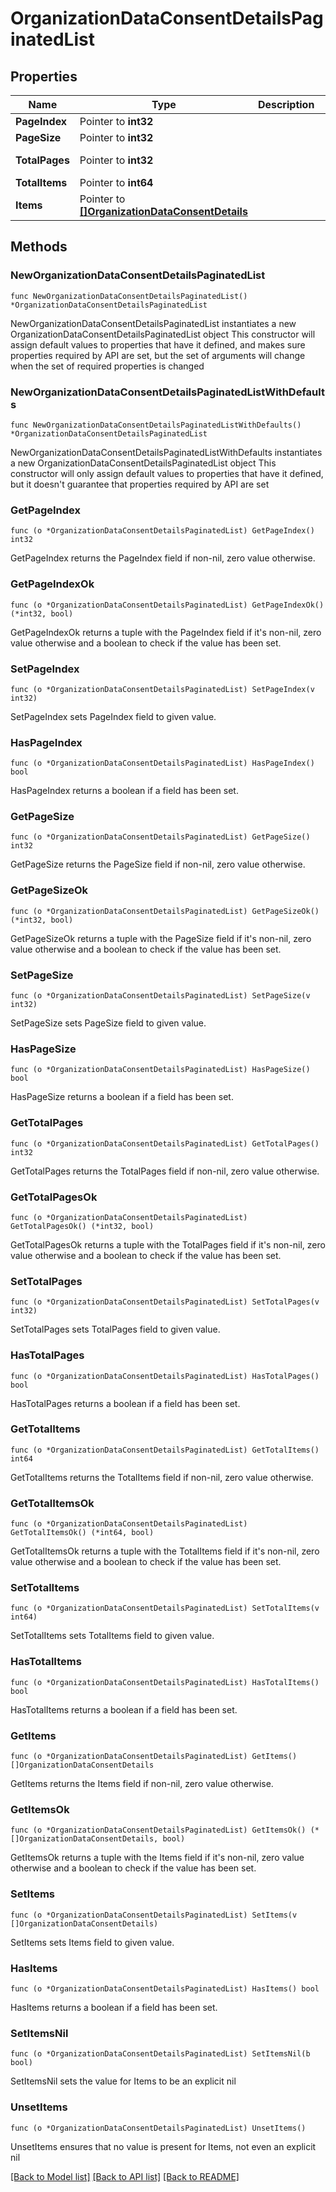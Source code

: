 # OrganizationDataConsentDetailsPaginatedList

## Properties

Name | Type | Description | Notes
------------ | ------------- | ------------- | -------------
**PageIndex** | Pointer to **int32** |  | [optional] 
**PageSize** | Pointer to **int32** |  | [optional] 
**TotalPages** | Pointer to **int32** |  | [optional] [readonly] 
**TotalItems** | Pointer to **int64** |  | [optional] 
**Items** | Pointer to [**[]OrganizationDataConsentDetails**](OrganizationDataConsentDetails.md) |  | [optional] 

## Methods

### NewOrganizationDataConsentDetailsPaginatedList

`func NewOrganizationDataConsentDetailsPaginatedList() *OrganizationDataConsentDetailsPaginatedList`

NewOrganizationDataConsentDetailsPaginatedList instantiates a new OrganizationDataConsentDetailsPaginatedList object
This constructor will assign default values to properties that have it defined,
and makes sure properties required by API are set, but the set of arguments
will change when the set of required properties is changed

### NewOrganizationDataConsentDetailsPaginatedListWithDefaults

`func NewOrganizationDataConsentDetailsPaginatedListWithDefaults() *OrganizationDataConsentDetailsPaginatedList`

NewOrganizationDataConsentDetailsPaginatedListWithDefaults instantiates a new OrganizationDataConsentDetailsPaginatedList object
This constructor will only assign default values to properties that have it defined,
but it doesn't guarantee that properties required by API are set

### GetPageIndex

`func (o *OrganizationDataConsentDetailsPaginatedList) GetPageIndex() int32`

GetPageIndex returns the PageIndex field if non-nil, zero value otherwise.

### GetPageIndexOk

`func (o *OrganizationDataConsentDetailsPaginatedList) GetPageIndexOk() (*int32, bool)`

GetPageIndexOk returns a tuple with the PageIndex field if it's non-nil, zero value otherwise
and a boolean to check if the value has been set.

### SetPageIndex

`func (o *OrganizationDataConsentDetailsPaginatedList) SetPageIndex(v int32)`

SetPageIndex sets PageIndex field to given value.

### HasPageIndex

`func (o *OrganizationDataConsentDetailsPaginatedList) HasPageIndex() bool`

HasPageIndex returns a boolean if a field has been set.

### GetPageSize

`func (o *OrganizationDataConsentDetailsPaginatedList) GetPageSize() int32`

GetPageSize returns the PageSize field if non-nil, zero value otherwise.

### GetPageSizeOk

`func (o *OrganizationDataConsentDetailsPaginatedList) GetPageSizeOk() (*int32, bool)`

GetPageSizeOk returns a tuple with the PageSize field if it's non-nil, zero value otherwise
and a boolean to check if the value has been set.

### SetPageSize

`func (o *OrganizationDataConsentDetailsPaginatedList) SetPageSize(v int32)`

SetPageSize sets PageSize field to given value.

### HasPageSize

`func (o *OrganizationDataConsentDetailsPaginatedList) HasPageSize() bool`

HasPageSize returns a boolean if a field has been set.

### GetTotalPages

`func (o *OrganizationDataConsentDetailsPaginatedList) GetTotalPages() int32`

GetTotalPages returns the TotalPages field if non-nil, zero value otherwise.

### GetTotalPagesOk

`func (o *OrganizationDataConsentDetailsPaginatedList) GetTotalPagesOk() (*int32, bool)`

GetTotalPagesOk returns a tuple with the TotalPages field if it's non-nil, zero value otherwise
and a boolean to check if the value has been set.

### SetTotalPages

`func (o *OrganizationDataConsentDetailsPaginatedList) SetTotalPages(v int32)`

SetTotalPages sets TotalPages field to given value.

### HasTotalPages

`func (o *OrganizationDataConsentDetailsPaginatedList) HasTotalPages() bool`

HasTotalPages returns a boolean if a field has been set.

### GetTotalItems

`func (o *OrganizationDataConsentDetailsPaginatedList) GetTotalItems() int64`

GetTotalItems returns the TotalItems field if non-nil, zero value otherwise.

### GetTotalItemsOk

`func (o *OrganizationDataConsentDetailsPaginatedList) GetTotalItemsOk() (*int64, bool)`

GetTotalItemsOk returns a tuple with the TotalItems field if it's non-nil, zero value otherwise
and a boolean to check if the value has been set.

### SetTotalItems

`func (o *OrganizationDataConsentDetailsPaginatedList) SetTotalItems(v int64)`

SetTotalItems sets TotalItems field to given value.

### HasTotalItems

`func (o *OrganizationDataConsentDetailsPaginatedList) HasTotalItems() bool`

HasTotalItems returns a boolean if a field has been set.

### GetItems

`func (o *OrganizationDataConsentDetailsPaginatedList) GetItems() []OrganizationDataConsentDetails`

GetItems returns the Items field if non-nil, zero value otherwise.

### GetItemsOk

`func (o *OrganizationDataConsentDetailsPaginatedList) GetItemsOk() (*[]OrganizationDataConsentDetails, bool)`

GetItemsOk returns a tuple with the Items field if it's non-nil, zero value otherwise
and a boolean to check if the value has been set.

### SetItems

`func (o *OrganizationDataConsentDetailsPaginatedList) SetItems(v []OrganizationDataConsentDetails)`

SetItems sets Items field to given value.

### HasItems

`func (o *OrganizationDataConsentDetailsPaginatedList) HasItems() bool`

HasItems returns a boolean if a field has been set.

### SetItemsNil

`func (o *OrganizationDataConsentDetailsPaginatedList) SetItemsNil(b bool)`

 SetItemsNil sets the value for Items to be an explicit nil

### UnsetItems
`func (o *OrganizationDataConsentDetailsPaginatedList) UnsetItems()`

UnsetItems ensures that no value is present for Items, not even an explicit nil

[[Back to Model list]](../README.md#documentation-for-models) [[Back to API list]](../README.md#documentation-for-api-endpoints) [[Back to README]](../README.md)



